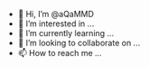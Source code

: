 - 👋 Hi, I’m @aQaMMD
- 👀 I’m interested in ...
- 🌱 I’m currently learning ...
- 💞️ I’m looking to collaborate on ...
- 📫 How to reach me ...

<!---
aQaMMD/aQaMMD is a ✨ special ✨ repository because its `README.md` (this file) appears on your GitHub profile.
You can click the Preview link to take a look at your changes.
--->
